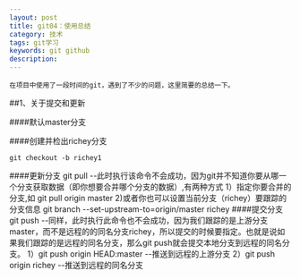 ```yaml
---
layout: post
title: git04：使用总结
category: 技术
tags: git学习
keywords: git github
description:
---
```


    在项目中使用了一段时间的git，遇到了不少的问题，这里简要的总结一下。

##1、关于提交和更新

####默认master分支

####创建并检出richey分支

    git checkout -b richey1
####更新分支
	git pull   --此时执行该命令不会成功，因为git并不知道你要从哪一个分支获取数据（即你想要合并哪个分支的数据）,有两种方式
		1）指定你要合并的分支,如
			   git pull origin master
		2)或者你也可以设置当前分支（richey）要跟踪的分支信息
			git branch --set-upstream-to=origin/master richey
####提交分支
	git push --同样，此时执行此命令也不会成功，因为我们跟踪的是上游分支master，而不是远程的的同名分支richey，所以提交的时候要指定。也就是说如果我们跟踪的是远程的同名分支，那么git push就会提交本地分支到远程的同名分支。
		1）git push origin HEAD:master  --推送到远程的上游分支
		2）git push origin richey  --推送到远程的同名分支
		
		
		
